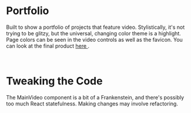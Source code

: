 <h1>Portfolio</h1>
<p>
  Built to show a portfolio of projects that feature video.  Stylistically, it's not trying to be glitzy, but the universal, changing color theme is a highlight.  
  Page colors can be seen in the video controls as well as the favicon.  You can look at the final product 
  <a href="https://www.paulyprograms.com" target="_blank">
    here
  </a>.
</p>
</br>
<h1>Tweaking the Code</h1>
<p>
  The MainVideo component is a bit of a Frankenstein, and there's possibly too much React statefulness. 
  Making changes may involve refactoring.
</p>
